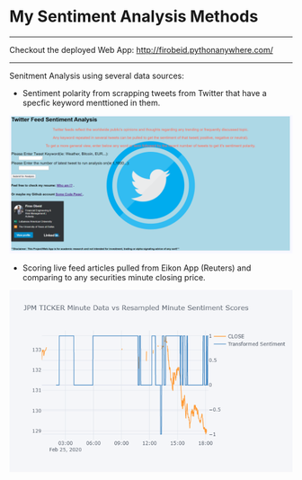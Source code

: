 # My Sentiment Analysis Methods

___
Checkout the deployed Web App: http://firobeid.pythonanywhere.com/
___

Senitment Analysis using several data sources:
- Sentiment polarity from scrapping tweets from Twitter that have a specfic keyword menttioned in them.

![](twitter_project/web_app.PNG)


- Scoring live feed articles pulled from Eikon App (Reuters) and comparing to any securities minute closing price.


![](EikonSentimentExtraction/EIKON_sentiment_scoring.png)

